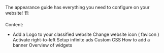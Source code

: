The appearance guide has everything you need to configure on your website!  🏗

Content: 

* Add a Logo to your classified website
Change website icon ( favicon )
Activate right-to-left
Setup infinite ads
Custom CSS
How to add a banner
Overview of widgets
